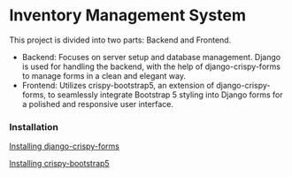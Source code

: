# Inventory Management System

This project is divided into two parts: Backend and Frontend.

- Backend: Focuses on server setup and database management. Django is used for handling the backend, with the help of django-crispy-forms to manage forms in a clean and elegant way.
- Frontend: Utilizes crispy-bootstrap5, an extension of django-crispy-forms, to seamlessly integrate Bootstrap 5 styling into Django forms for a polished and responsive user interface.

### Installation

[Installing django-crispy-forms](https://django-crispy-forms.readthedocs.io/en/latest/install.html#installing-django-crispy-forms)

[Installing crispy-bootstrap5](https://pypi.org/project/crispy-bootstrap5/)

